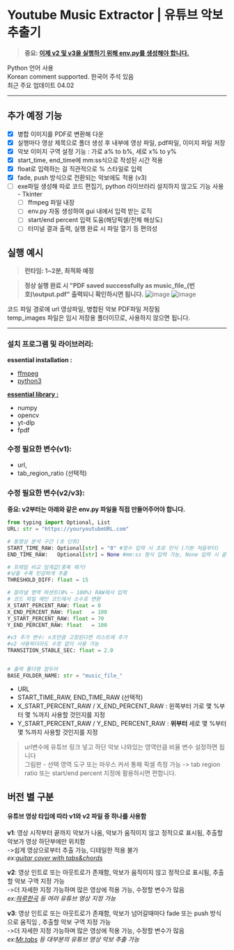 # Youtube Music Extractor | 유튜브 악보 추출기

> **중요: [이제 v2 및 v3을 실행하기 위해 env.py를 생성해야 합니다.](#수정-필요한-변수v2/v3)**

Python 언어 사용  
Korean comment supported. 한국어 주석 있음  
최근 주요 업데이트 04.02

***

## 추가 예정 기능

- [X] 병합 이미지를 PDF로 변환해 다운
- [X] 실행마다 영상 제목으로 폴더 생성 후 내부에 영상 파일, pdf파일, 이미지 파일 저장
- [X] 악보 이미지 구역 설정 기능 : 가로 a% to b%, 세로 x% to y%
- [X] start_time, end_time에 mm:ss식으로 작성된 시간 적용
- [X] float로 입력하는 걸 직관적으로 % 스타일로 입력
- [X] fade, push 방식으로 전환되는 악보에도 적용 (v3)
- [ ] exe파일 생성해 따로 코드 편집기, python 라이브러리 설치하지 않고도 기능 사용 - Tkinter
  - [ ] ffmpeg 파일 내장
  - [ ] env.py 자동 생성하여 gui 내에서 입력 받는 로직
  - [ ] start/end percent 입력 도움(해당픽셀/전체 해상도)
  - [ ] 터미널 결과 출력, 실행 완료 시 파일 열기 등 편의성

## 실행 예시

> **런타임: 1~2분, 최적화 예정**

> **정상 실행 완료 시 "PDF saved successfully as music_file_(번호)\output.pdf" 출력되니 확인하시면 됩니다.**
![image](https://github.com/user-attachments/assets/ccbcd56e-1616-43c4-b373-f48b0e5761dc)
![image](https://github.com/user-attachments/assets/cb569801-53f4-4cf8-8460-29bd80139e98)


코드 파일 경로에 url 영상파일, 병합된 악보 PDF파일 저장됨  
temp_images 파일은 임시 저장용 폴더이므로, 사용하지 않으면 됩니다.  

***

### 설치 프로그램 및 라이브러리:  

**essential installation :**
* [ffmpeg](https://www.ffmpeg.org/)
* [python3](https://www.python.org/)  

**[essential library :](./requirements.txt)**
* numpy
* opencv
* yt-dlp
* fpdf

### 수정 필요한 변수(v1):  
* url,  
* tab_region_ratio (선택적)

### 수정 필요한 변수(v2/v3):  
**중요: v2부터는 아래와 같은 env.py 파일을 직접 만들어주어야 합니다.**
```python
from typing import Optional, List
URL: str = "https://youryoutubeURL.com"

# 동영상 분석 구간 (초 단위)
START_TIME_RAW: Optional[str] = "0" #정수 입력 시 초로 인식 (기본 처음부터)
END_TIME_RAW:   Optional[str] = None #mm:ss 형식 입력 가능, None 입력 시 끝까지

# 프레임 비교 임계값(중복 제거)
#낮을 수록 민감하게 추출
THRESHOLD_DIFF: float = 15

# 잘라낼 영역 퍼센트(0% ~ 100%) RAW에서 입력
# 코드 파일 메인 코드에서 소수로 변환
X_START_PERCENT_RAW: float = 0
X_END_PERCENT_RAW: float   = 100
Y_START_PERCENT_RAW: float = 70
Y_END_PERCENT_RAW: float   = 100

#v3 추가 변수: n초만큼 고정된다면 리스트에 추가
#v2 사용하더라도 수정 없이 사용 가능
TRANSITION_STABLE_SEC: float = 2.0


# 출력 폴더명 접두어
BASE_FOLDER_NAME: str = "music_file_"
```
* URL  
* START_TIME_RAW, END_TIME_RAW (선택적)  
* X_START_PERCENT_RAW / X_END_PERCENT_RAW : 왼쪽부터 가로 몇 %부터 몇 %까지 사용할 것인지를 지정  
* Y_START_PERCENT_RAW / Y_END_ PERCENT_RAW : **위부터** 세로 몇 %부터 몇 %까지 사용할 것인지를 지정  

> url변수에 유튜브 링크 넣고 하단 악보 나와있는 영역만큼 비율 변수 설정하면 됩니다  
> 그림판 - 선택 영역 도구 또는 마우스 커서 통해 픽셀 측정 가능 -> tab region ratio 또는 start/end percent 지정에 활용하시면 편합니다.

## 버전 별 구분
#### 유튜브 영상 타입에 따라 v1와 v2 파일 중 하나를 사용함
**v1**: 영상 시작부터 끝까지 악보가 나옴, 악보가 움직이지 않고 정적으로 표시됨, 추출할 악보가 영상 하단부에만 위치함  
->쉽게 영상으로부터 추출 가능, 디테일한 적용 불가  
*ex:[guitar cover with tabs&chords](https://www.youtube.com/channel/UCeWHmkuMBM760nryL8wLfLg)*  

**v2**: 영상 인트로 또는 아웃트로가 존재함, 악보가 움직이지 않고 정적으로 표시됨, 추출할 악보 구역 지정 가능  
->더 자세한 지정 가능하며 많은 영상에 적용 가능, 수정할 변수가 많음  
*ex:[하루한곡](https://www.youtube.com/channel/UCKqym7WZq6J6BDJqapiinxw) 등 여러 유튜브 영상 지정 가능*

**v3**: 영상 인트로 또는 아웃트로가 존재함, 악보가 넘어갈때마다 fade 또는 push 방식으로 움직임 , 추출할 악보 구역 지정 가능  
->더 자세한 지정 가능하며 많은 영상에 적용 가능, 수정할 변수가 많음  
*ex:[Mr.tabs](https://youtu.be/x_NGsTIJptw?si=wKx17EWYK5Fol0Nr) 등 대부분의 유튜브 영상 악보 추출 가능*

